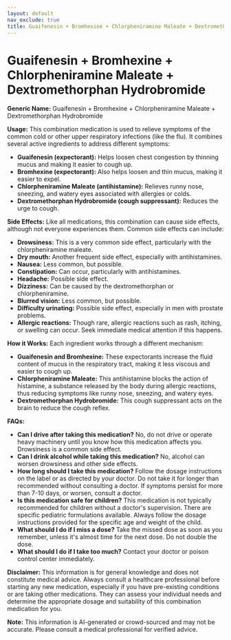 ```yaml
---
layout: default
nav_exclude: true
title: Guaifenesin + Bromhexine + Chlorpheniramine Maleate + Dextromethorphan Hydrobromide
---
```


# Guaifenesin + Bromhexine + Chlorpheniramine Maleate + Dextromethorphan Hydrobromide

**Generic Name:** Guaifenesin + Bromhexine + Chlorpheniramine Maleate + Dextromethorphan Hydrobromide

**Usage:** This combination medication is used to relieve symptoms of the common cold or other upper respiratory infections (like the flu).  It combines several active ingredients to address different symptoms:

* **Guaifenesin (expectorant):** Helps loosen chest congestion by thinning mucus and making it easier to cough up.
* **Bromhexine (expectorant):** Also helps loosen and thin mucus, making it easier to expel.
* **Chlorpheniramine Maleate (antihistamine):** Relieves runny nose, sneezing, and watery eyes associated with allergies or colds.
* **Dextromethorphan Hydrobromide (cough suppressant):** Reduces the urge to cough.


**Side Effects:**  Like all medications, this combination can cause side effects, although not everyone experiences them.  Common side effects can include:

* **Drowsiness:** This is a very common side effect, particularly with the chlorpheniramine maleate.
* **Dry mouth:**  Another frequent side effect, especially with antihistamines.
* **Nausea:** Less common, but possible.
* **Constipation:**  Can occur, particularly with antihistamines.
* **Headache:** Possible side effect.
* **Dizziness:**  Can be caused by the dextromethorphan or chlorpheniramine.
* **Blurred vision:** Less common, but possible.
* **Difficulty urinating:** Possible side effect, especially in men with prostate problems.
* **Allergic reactions:**  Though rare, allergic reactions such as rash, itching, or swelling can occur.  Seek immediate medical attention if this happens.


**How it Works:** Each ingredient works through a different mechanism:

* **Guaifenesin and Bromhexine:** These expectorants increase the fluid content of mucus in the respiratory tract, making it less viscous and easier to cough up.
* **Chlorpheniramine Maleate:** This antihistamine blocks the action of histamine, a substance released by the body during allergic reactions, thus reducing symptoms like runny nose, sneezing, and watery eyes.
* **Dextromethorphan Hydrobromide:** This cough suppressant acts on the brain to reduce the cough reflex.


**FAQs:**

* **Can I drive after taking this medication?**  No, do not drive or operate heavy machinery until you know how this medication affects you. Drowsiness is a common side effect.
* **Can I drink alcohol while taking this medication?**  No, alcohol can worsen drowsiness and other side effects.
* **How long should I take this medication?**  Follow the dosage instructions on the label or as directed by your doctor. Do not take it for longer than recommended without consulting a doctor.  If symptoms persist for more than 7-10 days, or worsen, consult a doctor.
* **Is this medication safe for children?**  This medication is not typically recommended for children without a doctor's supervision.  There are specific pediatric formulations available.  Always follow the dosage instructions provided for the specific age and weight of the child.
* **What should I do if I miss a dose?**  Take the missed dose as soon as you remember, unless it's almost time for the next dose.  Do not double the dose.
* **What should I do if I take too much?**  Contact your doctor or poison control center immediately.

**Disclaimer:** This information is for general knowledge and does not constitute medical advice.  Always consult a healthcare professional before starting any new medication, especially if you have pre-existing conditions or are taking other medications.  They can assess your individual needs and determine the appropriate dosage and suitability of this combination medication for you.


**Note:** This information is AI-generated or crowd-sourced and may not be accurate. Please consult a medical professional for verified advice.
